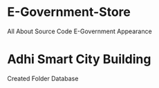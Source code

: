 # E-Government-Store
All About Source Code E-Government Appearance

# Adhi Smart City Building

Created Folder Database 
